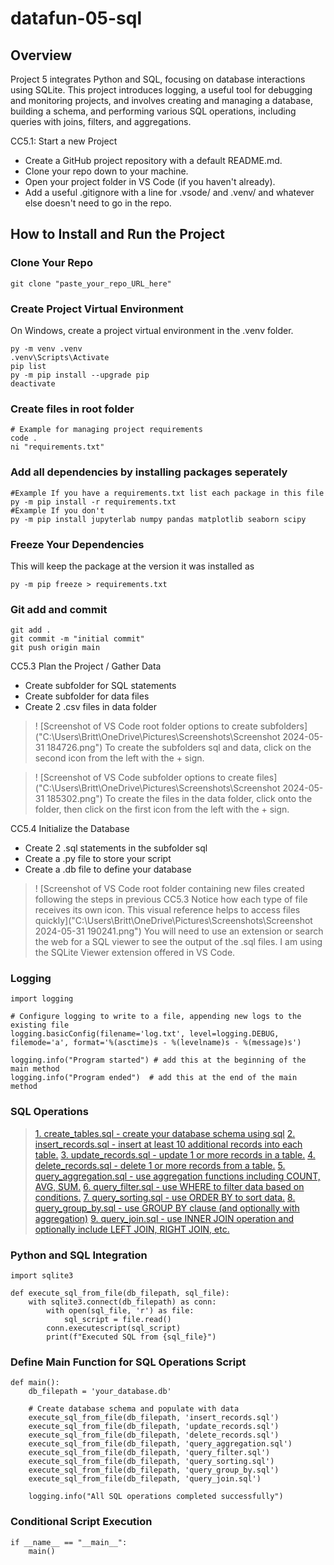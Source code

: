 # datafun-05-sql

## Overview
Project 5 integrates Python and SQL, focusing on database interactions using SQLite. This project introduces logging, a useful tool for debugging and monitoring projects, and involves creating and managing a database, building a schema, and performing various SQL operations, including queries with joins, filters, and aggregations.

CC5.1: Start a new Project

+ Create a GitHub project repository with a default README.md.
+ Clone your repo down to your machine. 
+ Open your project folder in VS Code (if you haven't already).
+ Add a useful .gitignore with a line for .vsode/ and .venv/ and whatever else doesn't need to go in the repo. 

## How to Install and Run the Project

### Clone Your Repo

```shell
git clone "paste_your_repo_URL_here"
```

### Create Project Virtual Environment

On Windows, create a project virtual environment in the .venv folder. 

```shell
py -m venv .venv
.venv\Scripts\Activate
pip list
py -m pip install --upgrade pip
deactivate
```

### Create files in root folder

```shell
# Example for managing project requirements
code .
ni "requirements.txt"
```

### Add all dependencies by installing packages seperately
```shell
#Example If you have a requirements.txt list each package in this file
py -m pip install -r requirements.txt
#Example If you don't
py -m pip install jupyterlab numpy pandas matplotlib seaborn scipy
```

### Freeze Your Dependencies
This will keep the package at the version it was installed as
```shell
py -m pip freeze > requirements.txt
```

### Git add and commit 

```shell
git add .
git commit -m "initial commit"
git push origin main
```

CC5.3 Plan the Project / Gather Data

+ Create subfolder for SQL statements
+ Create subfolder for data files
+ Create 2 .csv files in data folder

>! [Screenshot of VS Code root folder options to create subfolders]("C:\Users\Britt\OneDrive\Pictures\Screenshots\Screenshot 2024-05-31 184726.png")
> To create the subfolders sql and data, click on the second icon from the left with the + sign.

>! [Screenshot of VS Code subfolder options to create files]("C:\Users\Britt\OneDrive\Pictures\Screenshots\Screenshot 2024-05-31 185302.png")
> To create the files in the data folder, click onto the folder, then click on the first icon from the left with the + sign.

CC5.4 Initialize the Database

+ Create 2 .sql statements in the subfolder sql
+ Create a .py file to store your script
+ Create a .db file to define your database

>! [Screenshot of VS Code root folder containing new files created following the steps in previous CC5.3 Notice how each type of file receives its own icon. This visual reference helps to access files quickly]("C:\Users\Britt\OneDrive\Pictures\Screenshots\Screenshot 2024-05-31 190241.png")
> You will need to use an extension or search the web for a SQL viewer to see the output of the .sql files.
> I am using the SQLite Viewer extension offered in VS Code.

### Logging

```shell
import logging

# Configure logging to write to a file, appending new logs to the existing file
logging.basicConfig(filename='log.txt', level=logging.DEBUG, filemode='a', format='%(asctime)s - %(levelname)s - %(message)s')

logging.info("Program started") # add this at the beginning of the main method
logging.info("Program ended")  # add this at the end of the main method
```

### SQL Operations

> [1. create_tables.sql - create your database schema using sql](https://github.com/Bdowdle4/datafun-05-sql/blob/main/sql/create_tables.sql)
>[2. insert_records.sql - insert at least 10 additional records into each table.](https://github.com/Bdowdle4/datafun-05-sql/blob/main/sql/insert_records.sql)
>[3. update_records.sql - update 1 or more records in a table.](https://github.com/Bdowdle4/datafun-05-sql/blob/main/sql/update_records.sql)
>[4. delete_records.sql - delete 1 or more records from a table.](https://github.com/Bdowdle4/datafun-05-sql/blob/main/sql/delete_records.sql)
>[5. query_aggregation.sql - use aggregation functions including COUNT, AVG, SUM.](https://github.com/Bdowdle4/datafun-05-sql/blob/main/sql/query_aggregation.sql)
>[6. query_filter.sql - use WHERE to filter data based on conditions.](https://github.com/Bdowdle4/datafun-05-sql/blob/main/sql/query_filter.sql)
>[7. query_sorting.sql - use ORDER BY to sort data.](https://github.com/Bdowdle4/datafun-05-sql/blob/main/sql/query_aggregation.sql)
>[8. query_group_by.sql - use GROUP BY clause (and optionally with aggregation)](https://github.com/Bdowdle4/datafun-05-sql/blob/main/sql/query_group_by.sql)
>[9. query_join.sql - use INNER JOIN operation and optionally include LEFT JOIN, RIGHT JOIN, etc.](https://github.com/Bdowdle4/datafun-05-sql/blob/main/sql/query_join.sql)

### Python and SQL Integration

```shell
import sqlite3

def execute_sql_from_file(db_filepath, sql_file):
    with sqlite3.connect(db_filepath) as conn:
        with open(sql_file, 'r') as file:
            sql_script = file.read()
        conn.executescript(sql_script)
        print(f"Executed SQL from {sql_file}")
```

### Define Main Function for SQL Operations Script

```shell
def main():
    db_filepath = 'your_database.db'

    # Create database schema and populate with data
    execute_sql_from_file(db_filepath, 'insert_records.sql')
    execute_sql_from_file(db_filepath, 'update_records.sql')
    execute_sql_from_file(db_filepath, 'delete_records.sql')
    execute_sql_from_file(db_filepath, 'query_aggregation.sql')
    execute_sql_from_file(db_filepath, 'query_filter.sql')
    execute_sql_from_file(db_filepath, 'query_sorting.sql')
    execute_sql_from_file(db_filepath, 'query_group_by.sql')
    execute_sql_from_file(db_filepath, 'query_join.sql')

    logging.info("All SQL operations completed successfully")
```

### Conditional Script Execution

```shell
if __name__ == "__main__":
    main()
```    